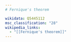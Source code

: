 ```yaml
---
# Fernique's theorem

wikidata: Q5445112
msc_classification: "28"
wikipedia_links:
  - "[[Fernique's theorem]]"
---
```


